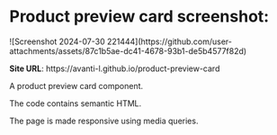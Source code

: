 <h1>Product preview card screenshot: </h1>
<p>![Screenshot 2024-07-30 221444](https://github.com/user-attachments/assets/87c1b5ae-dc41-4678-93b1-de5b4577f82d)</p>
<p><b>Site URL</b>: https://avanti-l.github.io/product-preview-card</p>
<p>A product preview card component.</p>
<p>The code contains semantic HTML.</p>
<p>The page is made responsive using media queries.</p>
